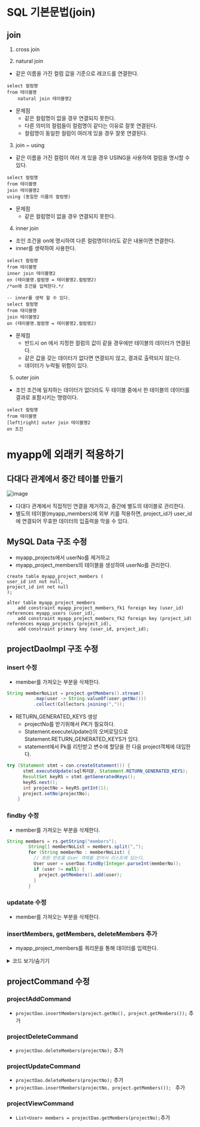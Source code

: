 # SQL 기본문법(join)
## join
1) cross join

2) natural join
- 같은 이름을 가진 컬럼 값을 기준으로 레코드를 연결한다.
```mysql
select 컬럼명
from 테이블명
    natural join 테이블명2
```
- 문제점
  - 같은 컬럼명이 없을 경우 연결되지 못한다.
  - 다른 의미의 컬럼들이 컬럼명이 같다는 이유로 잘못 연결된다.
  - 컬럼명이 동일한 컬럼이 여러개 있을 경우 잘못 연결된다.

3) join ~ using
- 같은 이름을 가진 컬럼이 여러 개 있을 경우 USING을 사용하여 컬럼을 명시할 수 있다.
```mysql
select 컬럼명
from 테이블명
join 테이블명2
using (동일한 이름의 컬럼명)
```
- 문제점
    - 같은 컬럼명이 없을 경우 연결되지 못한다.

4) inner join
- 조인 조건을 on에 명시하여 다른 컬럼명이더라도 같은 내용이면 연결한다.
- inner를 생략하여 사용한다. 
```mysql
select 컬럼명
from 테이블명
inner join 테이블명2
on (테이블명.컬럼명 = 테이블명2.컬럼명2)
/*on에 조건을 입력한다.*/

-- inner를 생략 할 수 있다.
select 컬럼명
from 테이블명
join 테이블명2
on (테이블명.컬럼명 = 테이블명2.컬럼명2)
```
- 문제점
    - 반드시 on 에서 지정한 컬럼의 값이 같을 경우에만 테이블의 데이터가 연결된다.
    - 같은 값을 갖는 데이터가 없다면 연결되지 않고, 결과로 출력되지 않는다.
    - 데이터가 누락될 위험이 있다.

5) outer join
- 조인 조건에 일치하는 데이터가 없더라도 두 테이블 중에서 한 테이블의 데이터를 결과로 포함시키는 명령이다.
```mysql
select 컬럼명
from 테이블명
[left|right] outer join 테이블명2
on 조건
```

# myapp에 외래키 적용하기
## 다대다 관계에서 중간 테이블 만들기
![image](https://github.com/user-attachments/assets/c5681a20-d3a9-4777-9031-a6c65c3ee5c2)
- 다대다 관계에서 직접적인 연결을 제거하고, 중간에 별도의 테이블로 관리한다.
- 별도의 테이블(myapp_members)에 외부 키를 적용하면, project_id가 user_id에 연결되어 무효한 데이터의 입출력을 막을 수 있다.

## MySQL Data 구조 수정
- myapp_projects에서 userNo를 제거하고
- myapp_project_members의 테이블을 생성하여 userNo를 관리한다.
```mysql
create table myapp_project_members (
user_id int not null,
project_id int not null
);

alter table myapp_project_members
    add constraint myapp_project_members_fk1 foreign key (user_id) references myapp_users (user_id),
    add constraint myapp_project_members_fk2 foreign key (project_id) references myapp_projects (project_id),
    add constraint primary key (user_id, project_id);
```
## projectDaoImpl 구조 수정
### insert 수정
- member를 가져오는 부분을 삭제한다.
```java
String memberNoList = project.getMembers().stream()
          .map(user -> String.valueOf(user.getNo())) 
          .collect(Collectors.joining(","));
```
- RETURN_GENERATED_KEYS 생성
  - projectNo를 받기위해서 PK가 필요하다.
  - Statement.executeUpdate()의 오버로딩으로 Statement.RETURN_GENERATED_KEYS가 있다.
  - statement에서 Pk를 리턴받고 변수에 할당을 한 다음 project객체에 대입한다.
```java
try (Statement stmt = con.createStatement()) {
      stmt.executeUpdate(sql쿼리문, Statement.RETURN_GENERATED_KEYS);
      ResultSet keyRS = stmt.getGeneratedKeys();
      keyRS.next();
      int projectNo = keyRS.getInt(1);
      project.setNo(projectNo);
    }
```
### findby 수정
- member를 가져오는 부분을 삭제한다.
```java
String members = rs.getString("members");
        String[] memberNoList = members.split(",");
        for (String memberNo : memberNoList) {
          // 회원 번호를 User 객체를 얻어서 리스트에 담는다.
          User user = userDao.findBy(Integer.parseInt(memberNo));
          if (user != null) {
            project.getMembers().add(user);
          }
        }
```
### updatate 수정
- member를 가져오는 부분을 삭제한다.

### insertMembers, getMembers, deleteMembers 추가
- myapp_project_members를 쿼리문을 통해 데이터를 입력한다.
<details>
<summary>코드 보기/숨기기</summary>

```java

  @Override
  public boolean insertMembers(int projectNo, List<User> members) throws Exception {
    try (Statement stmt = con.createStatement()) {
      for (User user : members) {

        stmt.executeUpdate(String.format(
            "insert into myapp_project_members('user_id','project_id')" +
                "values (%d,%d)",
            projectNo,
            user.getNo()
        ));
      }
      return true;
    }
  }

  @Override
  public List<User> getMembers(int projectNo) throws Exception {
    try (Statement stmt = con.createStatement()) {
      ResultSet rs = stmt.executeQuery(
          "select pm.user_id, u.name" +
              " from myapp_project_members pm" +
              " join myapp_users u" +
              " on pm.user_id = u.user_id" +
              " where pm.project_id = " + projectNo
      );
      List<User> list = new ArrayList<>();
      while (rs.next()) {
        User user = new User();
        user.setNo(rs.getInt("user_id"));
        user.setName(rs.getString("name"));
        list.add(user);
      }
      return list;
    }
  }

  @Override
  public boolean deleteMembers(int projectNo) throws Exception {
    try (Statement stmt = con.createStatement()) {
      stmt.executeUpdate("delete from myapp_project_members where project_id = " + projectNo);
    }
    return false;
  }
```
</details>

## projectCommand 수정

### projectAddCommand
- ```projectDao.insertMembers(project.getNo(), project.getMembers());``` 추가

### projectDeleteCommand 
- ```projectDao.deleteMembers(projectNo);``` 추가

### projectUpdateCommand
  - ```projectDao.deleteMembers(projectNo);``` 추가
  - ```projectDao.insertMembers(projectNo, project.getMembers()); ``` 추가

### projectViewCommand
- ```List<User> members = projectDao.getMembers(projectNo);```추가
